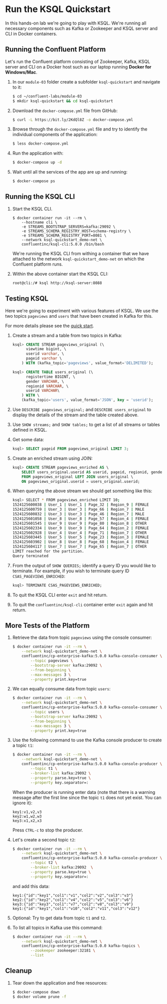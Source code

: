 # Run the KSQL Quickstart

In this hands-on lab we're going to play with KSQL. We're running all necessary components such as Kafka or Zookeeper and KSQL server and CLI in Docker containers.

## Running the Confluent Platform

Let's run the Confluent platform consisting of Zookeeper, Kafka, KSQL server and CLI on a Docker host such as our laptop running **Docker for Windows/Mac**.

1. In our `module-03` folder create a subfolder `ksql-quickstart` and navigate to it:

    ```bash
    $ cd ~/confluent-labs/module-03
    $ mkdir ksql-quickstart && cd ksql-quickstart
    ```

2. Download the `docker-compose.yml` file from GitHub:

    ```bash
    $ curl -L https://bit.ly/2KdQl8Z -o docker-compose.yml
    ```

3. Browse through the `docker-compose.yml` file and try to identify the individual components of the application:

    ```bash
    $ less docker-compose.yml
    ```

4. Run the application with:                

    ```bash
    $ docker-compose up -d
    ```

5. Wait until all the services of the app are up and running:    

    ```bash
    $ docker-compose ps
    ```

## Running the KSQL CLI

1. Start the KSQL CLI.

    ```
    $ docker container run -it --rm \
        --hostname cli \
        -e STREAMS_BOOTSTRAP_SERVERS=kafka:29092 \
        -e STREAMS_SCHEMA_REGISTRY_HOST=schema-registry \
        -e STREAMS_SCHEMA_REGISTRY_PORT=8081 \
        --network ksql-quickstart_demo-net \
        confluentinc/ksql-cli:5.0.0 /bin/bash
    ```

    We're running the KSQL CLI from withing a container that we have attached to the network `ksql-quickstart_demo-net` on which the Confluent platform runs.

2. Within the above container start the KSQL CLI:

    ```bash
    root@cli:/# ksql http://ksql-server:8088
    ```

## Testing KSQL

Here we're going to experiment with various features of KSQL. We use the two topics `pageviews` and `users` that have been created in Kafka for this. 

For more details please see the [quick start](https://docs.confluent.io/current/ksql/docs/tutorials/basics-docker.html#ksql-quickstart-docker).

1. Create a stream and a table from two topics in Kafka:

    ```SQL
    ksql> CREATE STREAM pageviews_original (\
          viewtime bigint, \
          userid varchar, \
          pageid varchar \
        ) WITH (kafka_topic='pageviews', value_format='DELIMITED');

    ksql> CREATE TABLE users_original (\
          registertime BIGINT, \
          gender VARCHAR, \
          regionid VARCHAR, \
          userid VARCHAR\
        ) WITH \
        (kafka_topic='users', value_format='JSON', key = 'userid');

2. Use `DESCRIBE pageviews_original;` and `DESCRIBE users_original` to display the details of the stream and the table created above.

3. Use `SHOW streams;` and `SHOW tables;` to get a list of all streams or tables defined in KSQL.

4. Get some data:

    ```sql
    ksql> SELECT pageid FROM pageviews_original LIMIT 3;
    ```

5. Create an enriched stream using JOIN:

    ```sql
    ksql> CREATE STREAM pageviews_enriched AS \
        SELECT users_original.userid AS userid, pageid, regionid, gender \
        FROM pageviews_original LEFT JOIN users_original \
        ON pageviews_original.userid = users_original.userid;
    ```

6. When querying the above stream we should get something like this:

    ```bash
    ksql> SELECT * FROM pageviews_enriched LIMIT 10;
    1524125600038 | User_1 | User_1 | Page_32 | Region_9 | FEMALE
    1524125600759 | User_3 | User_3 | Page_66 | Region_7 | MALE
    1524125600832 | User_3 | User_3 | Page_46 | Region_7 | MALE
    1524125601058 | User_8 | User_8 | Page_57 | Region_4 | FEMALE
    1524125601545 | User_9 | User_9 | Page_80 | Region_8 | OTHER
    1524125602334 | User_9 | User_9 | Page_64 | Region_2 | FEMALE
    1524125602928 | User_4 | User_4 | Page_71 | Region_7 | OTHER
    1524125603445 | User_5 | User_5 | Page_23 | Region_3 | FEMALE
    1524125603902 | User_8 | User_8 | Page_68 | Region_4 | FEMALE
    1524125604117 | User_7 | User_7 | Page_65 | Region_7 | OTHER
    LIMIT reached for the partition.
    Query terminated
    ```

7. From the output of `SHOW QUERIES;` identify a query ID you would like to terminate. For example, if you wish to terminate query ID `CSAS_PAGEVIEWS_ENRICHED`:

    ```sql
    ksql> TERMINATE CSAS_PAGEVIEWS_ENRICHED;
    ```

8. To quit the KSQL CLI enter `exit` and hit return.
9. To quit the `confluentinc/ksql-cli` container enter `exit` again and hit return.

## More Tests of the Platform

1. Retrieve the data from topic `pageviews` using the console consumer:

    ```bash
    $ docker container run -it --rm \
        --network ksql-quickstart_demo-net \
        confluentinc/cp-enterprise-kafka:5.0.0 kafka-console-consumer \
            --topic pageviews \
            --bootstrap-server kafka:29092 \
            --from-beginning \
            --max-messages 3 \
            --property print.key=true
    ```

2. We can equally consume data from topic `users`:

    ```bash
    $ docker container run -it --rm \
        --network ksql-quickstart_demo-net \
        confluentinc/cp-enterprise-kafka:5.0.0 kafka-console-consumer \
            --topic users \
            --bootstrap-server kafka:29092 \
            --from-beginning \
            --max-messages 3 \
            --property print.key=true

3. Use the following command to use the Kafka console producer to create a topic `t1`:

    ```bash
    $ docker container run -it --rm \
        --network ksql-quickstart_demo-net \
        confluentinc/cp-enterprise-kafka:5.0.0 kafka-console-producer \
            --topic t1 \
            --broker-list kafka:29092 \
            --property parse.key=true \
            --property key.separator=:
    ```

    When the producer is running enter data (note that there is a warning message after the first line since the topic `t1` does not yet exist. You can ignore it):

    ```
    key1:v1,v2,v3
    key2:w1,w2,w3
    key3:x1,x2,x3
    ```

    Press `CTRL-c` to stop the producer.

4. Let's create a second topic `t2`:

    ```bash
    $ docker container run -it --rm \
        --network ksql-quickstart_demo-net \
        confluentinc/cp-enterprise-kafka:5.0.0 kafka-console-producer \
            --topic t2 \
            --broker-list kafka:29092  \
            --property parse.key=true \
            --property key.separator=:
    ```

    and add this data:

    ```
    key1:{"id":"key1","col1":"v1","col2":"v2","col3":"v3"}
    key2:{"id":"key2","col1":"v4","col2":"v5","col3":"v6"}
    key3:{"id":"key3","col1":"v7","col2":"v8","col3":"v9"}
    key1:{"id":"key1","col1":"v10","col2":"v11","col3":"v12"}
    ```

5. Optional: Try to get data from topic `t1` and `t2`.


9. To list all topics in Kafka use this command:

    ```bash
    $ docker container run -it --rm \
        --network ksql-quickstart_demo-net \
        confluentinc/cp-enterprise-kafka:5.0.0 kafka-topics \
            --zookeeper zookeeper:32181 \
            --list
    ```

## Cleanup

1. Tear down the application and free resources:

    ```bash
    $ docker-compose down
    $ docker volume prune -f
    ```
